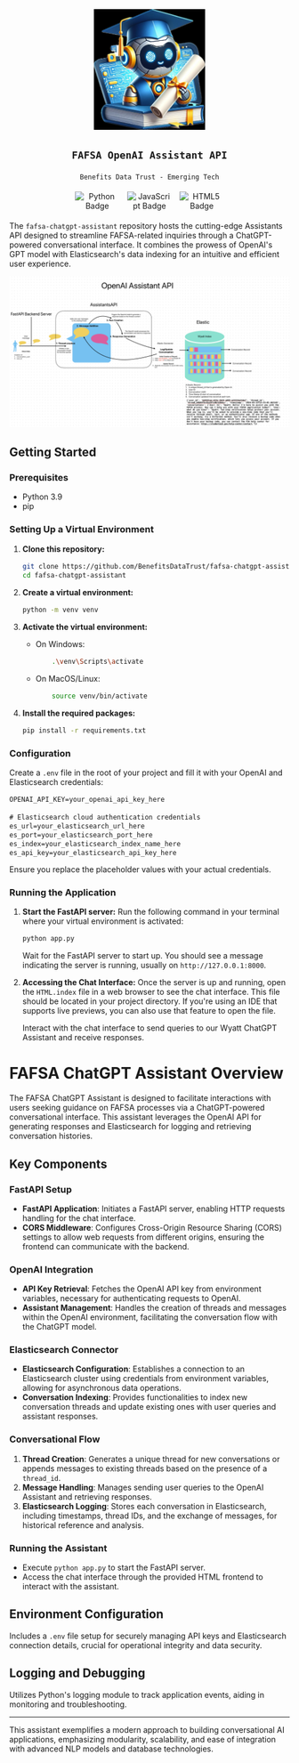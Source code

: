 <div align="center">

<img src="images/wyatt.jpg" alt="Wyatt" width="200"/>

`FAFSA OpenAI Assistant API`
---

`Benefits Data Trust - Emerging Tech`

</div>

<div id="badges" style="text-align: center;">
  <img src="https://img.shields.io/badge/Python-3776AB?style=flat-square&logo=python&logoColor=white" alt="Python Badge" style="max-width: 80px; margin: 5px;"/>
  <img src="https://img.shields.io/badge/JavaScript-F7DF1E?style=flat-square&logo=javascript&logoColor=black" alt="JavaScript Badge" style="max-width: 80px; margin: 5px;"/>
  <img src="https://img.shields.io/badge/HTML5-E34F26?style=flat-square&logo=html5&logoColor=white" alt="HTML5 Badge" style="max-width: 80px; margin: 5px;"/>
</div>

The `fafsa-chatgpt-assistant` repository hosts the cutting-edge Assistants API designed to streamline FAFSA-related inquiries through a ChatGPT-powered conversational interface. It combines the prowess of OpenAI's GPT model with Elasticsearch's data indexing for an intuitive and efficient user experience.

![FAFSA Assistant API Diagram](images/flow.png)

## Getting Started

### Prerequisites

- Python 3.9
- pip

### Setting Up a Virtual Environment

1. **Clone this repository:**
    ```bash
    git clone https://github.com/BenefitsDataTrust/fafsa-chatgpt-assistant.git
    cd fafsa-chatgpt-assistant
    ```

2. **Create a virtual environment:**
    ```bash
    python -m venv venv
    ```

3. **Activate the virtual environment:**
    - On Windows:
        ```bash
            .\venv\Scripts\activate
        ```
    - On MacOS/Linux:
        ```bash
            source venv/bin/activate
        ```

4. **Install the required packages:**
    ```bash
    pip install -r requirements.txt
    ```

### Configuration

Create a `.env` file in the root of your project and fill it with your OpenAI and Elasticsearch credentials:

    OPENAI_API_KEY=your_openai_api_key_here

    # Elasticsearch cloud authentication credentials
    es_url=your_elasticsearch_url_here
    es_port=your_elasticsearch_port_here
    es_index=your_elasticsearch_index_name_here
    es_api_key=your_elasticsearch_api_key_here

Ensure you replace the placeholder values with your actual credentials.

### Running the Application

1. **Start the FastAPI server:**
    Run the following command in your terminal where your virtual environment is activated:
    ```bash
    python app.py
    ```
    Wait for the FastAPI server to start up. You should see a message indicating the server is running, usually on `http://127.0.0.1:8000`.

2. **Accessing the Chat Interface:**
    Once the server is up and running, open the `HTML.index` file in a web browser to see the chat interface. This file should be located in your project directory. If you're using an IDE that supports live previews, you can also use that feature to open the file.

    Interact with the chat interface to send queries to our Wyatt ChatGPT Assistant and receive responses.


# FAFSA ChatGPT Assistant Overview

The FAFSA ChatGPT Assistant is designed to facilitate interactions with users seeking guidance on FAFSA processes via a ChatGPT-powered conversational interface. This assistant leverages the OpenAI API for generating responses and Elasticsearch for logging and retrieving conversation histories.

## Key Components

### FastAPI Setup

- **FastAPI Application**: Initiates a FastAPI server, enabling HTTP requests handling for the chat interface.
- **CORS Middleware**: Configures Cross-Origin Resource Sharing (CORS) settings to allow web requests from different origins, ensuring the frontend can communicate with the backend.

### OpenAI Integration

- **API Key Retrieval**: Fetches the OpenAI API key from environment variables, necessary for authenticating requests to OpenAI.
- **Assistant Management**: Handles the creation of threads and messages within the OpenAI environment, facilitating the conversation flow with the ChatGPT model.

### Elasticsearch Connector

- **Elasticsearch Configuration**: Establishes a connection to an Elasticsearch cluster using credentials from environment variables, allowing for asynchronous data operations.
- **Conversation Indexing**: Provides functionalities to index new conversation threads and update existing ones with user queries and assistant responses.

### Conversational Flow

1. **Thread Creation**: Generates a unique thread for new conversations or appends messages to existing threads based on the presence of a `thread_id`.
2. **Message Handling**: Manages sending user queries to the OpenAI Assistant and retrieving responses.
3. **Elasticsearch Logging**: Stores each conversation in Elasticsearch, including timestamps, thread IDs, and the exchange of messages, for historical reference and analysis.

### Running the Assistant

- Execute `python app.py` to start the FastAPI server.
- Access the chat interface through the provided HTML frontend to interact with the assistant.

## Environment Configuration

Includes a `.env` file setup for securely managing API keys and Elasticsearch connection details, crucial for operational integrity and data security.

## Logging and Debugging

Utilizes Python's logging module to track application events, aiding in monitoring and troubleshooting.

---

This assistant exemplifies a modern approach to building conversational AI applications, emphasizing modularity, scalability, and ease of integration with advanced NLP models and database technologies.
